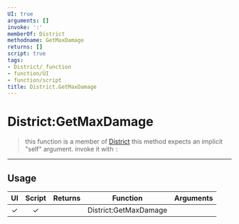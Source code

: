 ```yaml
---
UI: true
arguments: []
invoke: ':'
memberOf: District
methodname: GetMaxDamage
returns: []
script: true
tags:
- District/_function
- function/UI
- function/script
title: District.GetMaxDamage
---
```

# District:GetMaxDamage
> this function is a member of [District](civ-6/lua/District.md)
> this method expects an implicit "self" argument. invoke it with `:`
-----
## Usage
|  UI | Script | Returns | Function | Arguments |
|:---:|:------:|-------:|:--------:|:---------|
|✓|✓||District:GetMaxDamage||
